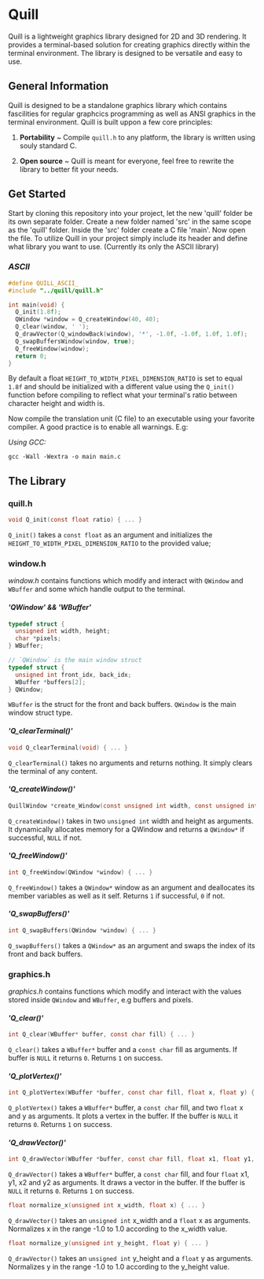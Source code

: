 # Quill

Quill is a lightweight graphics library designed for 2D and 3D rendering. It provides a terminal-based solution for creating graphics directly within the terminal environment. The library is designed to be versatile and easy to use.

## General Information

Quill is designed to be a standalone graphics library which contains fascilities for regular graphcics programming as well as ANSI graphics in the terminal environment. Quill is built uppon a few core principles:

1. **Portability** ~ Compile `quill.h` to any platform, the library is written using souly standard C.

2. **Open source** ~ Quill is meant for everyone, feel free to rewrite the library to better fit your needs.

## Get Started

Start by cloning this repository into your project, let the new 'quill' folder be its own separate folder. Create a new folder named 'src' in the same scope as the 'quill' folder. Inside the 'src' folder create a C file 'main'. Now open the file. To utilize Quill in your project simply include its header and define what library you want to use. (Currently its only the ASCII library)

### *ASCII*

```c
#define QUILL_ASCII_
#include "../quill/quill.h"

int main(void) {
  Q_init(1.8f);
  QWindow *window = Q_createWindow(40, 40);
  Q_clear(window, ' ');
  Q_drawVector(Q_windowBack(window), '*', -1.0f, -1.0f, 1.0f, 1.0f);
  Q_swapBuffersWindow(window, true);
  Q_freeWindow(window);
  return 0;
}
```

By default a float `HEIGHT_TO_WIDTH_PIXEL_DIMENSION_RATIO` is set to equal `1.8f` and should be initialized with a different value using the `Q_init()` function before compiling to reflect what your terminal's ratio between character height and width is.

Now compile the translation unit (C file) to an executable using your favorite compiler. A good practice is to enable all warnings. E.g:

*Using GCC:*

`gcc -Wall -Wextra -o main main.c`

## The Library

### quill.h

```c
void Q_init(const float ratio) { ... }
```

`Q_init()` takes a `const float` as an argument and initializes the `HEIGHT_TO_WIDTH_PIXEL_DIMENSION_RATIO` to the provided value;

### window.h

*window.h* contains functions which modify and interact with `QWindow` and `WBuffer` and some which handle output to the terminal.

#### *'QWindow' && 'WBuffer'*

```c
typedef struct {
  unsigned int width, height;
  char *pixels;
} WBuffer;

// `QWindow` is the main window struct
typedef struct {
  unsigned int front_idx, back_idx;
  WBuffer *buffers[2];
} QWindow;
```

`WBuffer` is the struct for the front and back buffers.
`QWindow` is the main window struct type.

#### *'Q_clearTerminal()'*

```c
void Q_clearTerminal(void) { ... }
```

`Q_clearTerminal()` takes no arguments and returns nothing. It simply clears the terminal of any content.

#### *'Q_createWindow()'*

```c
QuillWindow *create_Window(const unsigned int width, const unsigned int height) { ... }
```

`Q_createWindow()` takes in two `unsigned int` width and height as arguments. It dynamically allocates memory for a QWindow and returns a `QWindow*` if successful, `NULL` if not.

#### *'Q_freeWindow()'*

```c
int Q_freeWindow(QWindow *window) { ... }
```

`Q_freeWindow()` takes a `QWindow*` window as an argument and deallocates its member variables as well as it self. Returns `1` if successful, `0` if not.

#### *'Q_swapBuffers()'*

```c
int Q_swapBuffers(QWindow *window) { ... }
```

`Q_swapBuffers()` takes a `QWindow*` as an argument and swaps the index of its front and back buffers.

### graphics.h

*graphics.h* contains functions which modify and interact with the values stored inside `QWindow` and `WBuffer`, e.g buffers and pixels.

#### *'Q_clear()'*

```c
int Q_clear(WBuffer* buffer, const char fill) { ... }
```

`Q_clear()` takes a `WBuffer*` buffer and a `const char` fill as arguments. If buffer is `NULL` it returns `0`. Returns `1` on success.

#### *'Q_plotVertex()'*

```c
int Q_plotVertex(WBuffer *buffer, const char fill, float x, float y) { ... }
```
`Q_plotVertex()` takes a `WBuffer*` buffer, a `const char` fill, and two `float` x and y as arguments. It plots a vertex in the buffer.  If the buffer is `NULL` it returns `0`. Returns `1` on success.

#### *'Q_drawVector()'*

```c
int Q_drawVector(WBuffer *buffer, const char fill, float x1, float y1, float x2, float y2) { ... }
```
`Q_drawVector()` takes a `WBuffer*` buffer, a `const char` fill, and four `float` x1, y1, x2 and y2 as arguments. It draws a vector in the buffer.  If the buffer is `NULL` it returns `0`. Returns `1` on success.

```c
float normalize_x(unsigned int x_width, float x) { ... }
```

`Q_drawVector()` takes an `unsigned int` x_width and a `float` x as arguments. Normalizes x in the range -1.0 to 1.0 according to the x_width value.

```c
float normalize_y(unsigned int y_height, float y) { ... }
```

`Q_drawVector()` takes an `unsigned int` y_height and a `float` y as arguments. Normalizes y in the range -1.0 to 1.0 according to the y_height value.
